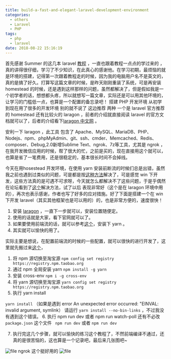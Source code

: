 ```yaml
---
title: build-a-fast-and-elegant-laravel-development-environment
categories:
  - others
  - Laravel
  - PHP
tags:
  - php
  - laravel
date: 2018-08-22 15:16:19
---
```


首先感谢 Summer 的这几本 laravel [教程](https://laravel-china.org/courses) ，一直也跟着教程一点点的学过来的 ，真的讲得很仔细，学习了不少知识，在此真心的感谢他。在学习初期，最烦恼的就是环境的搭建，记得第一次跟着教程走的时候，因为我的电脑用户名不是英文的，真的是搞了好久。打算写这篇文章的时候，是昨天刚刚重装了系统，可是再安装 homestead 的时候，还是遇到这样那样的问题，虽然都解决了，但是假如我是一个初学者的话，想想都头疼，所以就想写一篇文章，实际还是可以用其他环境的，让学习的门槛低一点，也算是一个配置的备忘录吧！
搭建 PHP 开发环境 从初学到现在用了很多的开发环境 别的就不说了 这边推荐 两种 一个是 laravel 官方推荐的 homestead 还有比较火的 laragon ，前者的介绍就直接阅读 laravel 的官方文档就可以了，后者的介绍看下[laragon 中文网](http://www.laragon.com.cn/) 。

安利一下 laragon ，此工具 包含了 Apache、MySQL、MariaDB、PHP、Nodejs、npm、phpMyAdmin、git、ssh、cmder、Memcached、Redis、composer、Debug,2.0新增Sublime Text、ngrok、7z等工具，尤其是 ngrok ，在我开发微信应用的时候，帮了很大的忙，之前是买的，现在直接用这个就可以，也算是省了一笔费用，还是很稳定的，基本很长时间不会掉线。

今天在用hosestead 开发环境，在使用 yarn 安装前断流的时候们总是出错，虽然我之前也遇到过类似的问题，可是都是按[这种方法](https://laravel-china.org/topics/3570/yarn-install-error-learning-laravel-entry-manual-encounter-problems-to-help#reply35724)解决了，可是感觉 win 下开发，这些方法真的是可遇不可求呀，今天就怎么都解决不了这些问题，于是乎偶然在论坛看到了[这个](https://laravel-china.org/articles/5083/on-the-record-of-installing-the-node-sass-error)解决方法，试了以后 表现非常好（这个是在 laragon 环境中用的），再次也表示感谢，作者也写了好多的应对措施。好了下面是搭建一个在 win 下开发 laravel（其实其他框架也是可以用的）的，也是非常方便的，速度很快！ 

1. 安装 [laragon](https://sourceforge.net/projects/laragon/files/releases/3.1/laragon-wamp.exe/download) ，一直下一步就可以，安装位置随便定。
2. 使用的话就是大家，看下官网就可以了。
3. 如果要使用前端流的话，就可以参考[这个](https://laravel-china.org/articles/5083/on-the-record-of-installing-the-node-sass-error)，安装下 yarn 。
4. 其实就可以愉快的用了。


实际主要是想说，在配置前端流的时候的一些配置，就可以很快的进行开发了，这里就先搬过来[这个](https://laravel-china.org/articles/5083/on-the-record-of-installing-the-node-sass-error)，
1. 将 npm 源切换至淘宝源
`npm config set registry https://registry.npm.taobao.org`
2. 通过 npm 全局安装 yarn
`npm install -g yarn`
3. 安装 cross-env 
`npm i -g cross-env`
4. 将 yarn 源切换至淘宝源
`yarn config set registry https://registry.npm.taobao.org`
5. 执行 yarn install 

`yarn install` （如果是遇到 error An unexpected error occurred: "EINVAL: invalid argument, symlink） 请运行 `yarn install --no-bin-links`  ，不过我没有遇到这个错误。
6. 执行  npm run dev 或者 npm run watch-poll 还有不必改 ` package.json` 这个文件
 ` npm run dev`  或者  ` npm run dev `
 
7. 执行完这几个步骤，就可以愉快的练习这个教程了，不然前端编译不通过，还真的是很苦恼的，这也算是一个记录吧，最后来几张图吧~


![file](https://lccdn.phphub.org/uploads/images/201805/31/18751/YKuSiPG2RT.png?imageView2/2/w/1240/h/0)
ngrok 这个挺好用的
![file](https://lccdn.phphub.org/uploads/images/201805/31/18751/L1dTcgQScK.png?imageView2/2/w/1240/h/0)


